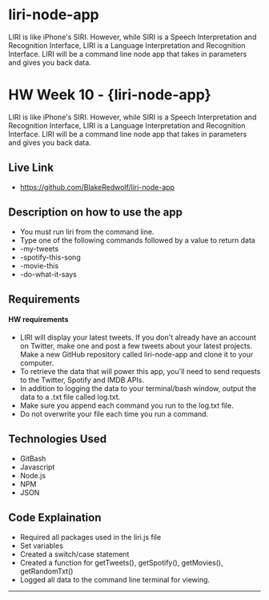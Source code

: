 # liri-node-app
 LIRI is like iPhone's SIRI. However, while SIRI is a Speech Interpretation and Recognition Interface, LIRI is a Language Interpretation and Recognition Interface. LIRI will be a command line node app that takes in parameters and gives you back data.
# HW Week 10 - {liri-node-app}
LIRI is like iPhone's SIRI. However, while SIRI is a Speech Interpretation and Recognition Interface, LIRI is a Language Interpretation and Recognition Interface. LIRI will be a command line node app that takes in parameters and gives you back data.

## Live Link
 - https://github.com/BlakeRedwolf/liri-node-app

## Description on how to use the app
- You must run liri from the command line.
- Type one of the following commands followed by a value to return data
- -my-tweets
- -spotify-this-song
- -movie-this
- -do-what-it-says
## Requirements
#### HW requirements

- LIRI will display your latest tweets. If you don't already have an account on Twitter, make one and post a few tweets about your latest projects.
Make a new GitHub repository called liri-node-app and clone it to your computer.
- To retrieve the data that will power this app, you'll need to send requests to the Twitter, Spotify and IMDB APIs. 
- In addition to logging the data to your terminal/bash window, output the data to a .txt file called log.txt.
- Make sure you append each command you run to the log.txt file.
- Do not overwrite your file each time you run a command.

## Technologies Used
- GitBash
- Javascript
- Node.js
- NPM
- JSON

## Code Explaination
- Required all packages used in the liri.js file
- Set variables
- Created a switch/case statement
- Created a function for getTweets(), getSpotify(), getMovies(), getRandomTxt()
- Logged all data to the command line terminal for viewing.

-------------
